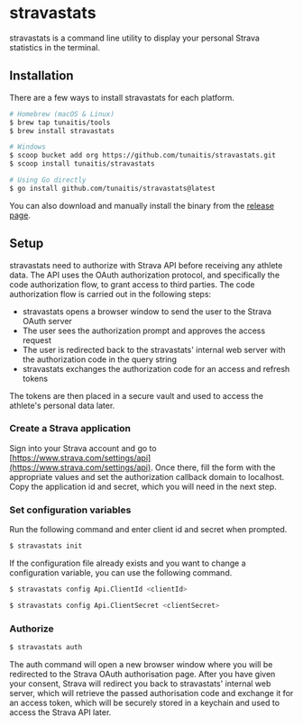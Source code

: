 # stravastats

stravastats is a command line utility to display your personal Strava statistics in the terminal.

## Installation

There are a few ways to install stravastats for each platform. 

```bash
# Homebrew (macOS & Linux)
$ brew tap tunaitis/tools
$ brew install stravastats

# Windows
$ scoop bucket add org https://github.com/tunaitis/stravastats.git
$ scoop install tunaitis/stravastats

# Using Go directly
$ go install github.com/tunaitis/stravastats@latest
```

You can also download and manually install the binary from the [release page](https://github.com/tunaitis/stravastats/releases).

## Setup

stravastats need to authorize with Strava API before receiving any athlete data. The API uses the OAuth authorization protocol, and specifically the code authorization flow, to grant access to third parties. The code authorization flow is carried out in the following steps:

* stravastats opens a browser window to send the user to the Strava OAuth server
* The user sees the authorization prompt and approves the access request 
* The user is redirected back to the stravastats' internal web server with the authorization code in the query string
* stravastats exchanges the authorization code for an access and refresh tokens

The tokens are then placed in a secure vault and used to access the athlete's personal data later. 

### Create a Strava application

Sign into your Strava account and go to [https://www.strava.com/settings/api](https://www.strava.com/settings/api). Once there, fill the form with the appropriate values and set the authorization callback domain to localhost. Copy the application id and secret, which you will need in the next step.

### Set configuration variables

Run the following command and enter client id and secret when prompted.

```bash
$ stravastats init
```

If the configuration file already exists and you want to change a configuration variable, you can use the following command.

```bash
$ stravastats config Api.ClientId <clientId>
```

```bash
$ stravastats config Api.ClientSecret <clientSecret>
```

### Authorize

```bash
$ stravastats auth
```

The auth command will open a new browser window where you will be redirected to the Strava OAuth authorisation page. After you have given your consent, Strava will redirect you back to stravastats' internal web server, which will retrieve the passed authorisation code and exchange it for an access token, which will be securely stored in a keychain and used to access the Strava API later. 




